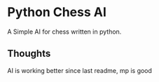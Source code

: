 # Python Chess AI
A Simple AI for chess written in python.

## Thoughts
AI is working better since last readme, mp is good
